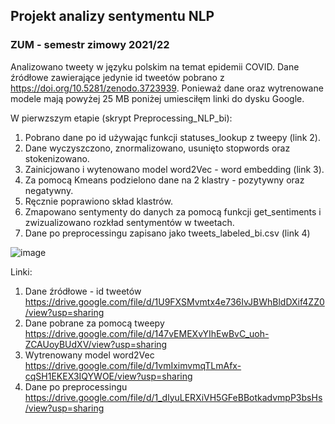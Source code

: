 ## Projekt analizy sentymentu NLP
### ZUM - semestr zimowy 2021/22
Analizowano tweety w języku polskim na temat epidemii COVID. Dane źródłowe zawierające jedynie id tweetów pobrano z https://doi.org/10.5281/zenodo.3723939. Ponieważ dane oraz wytrenowane modele mają powyżej 25 MB poniżej umiesciłęm linki do dysku Google. 

W pierwzszym etapie (skrypt Preprocessing_NLP_bi):
  1. Pobrano dane po id używając funkcji statuses_lookup z tweepy (link 2). 
  2. Dane wyczyszczono, znormalizowano, usunięto stopwords oraz stokenizowano.
  3. Zainicjowano i wytenowano model word2Vec - word embedding (link 3). 
  4. Za pomocą Kmeans podzielono dane na 2 klastry - pozytywny oraz negatywny. 
  5. Ręcznie poprawiono skład klastrów.
  6. Zmapowano sentymenty do danych za pomocą funkcji get_sentiments i zwizualizowano rozkład sentymentów w tweetach.
  7. Dane po preprocessingu zapisano jako tweets_labeled_bi.csv (link 4) 

![image](https://user-images.githubusercontent.com/81071435/147371241-d77e96d3-4d68-4ce5-b3ec-209d96a23f25.png)

Linki: 
1. Dane źródłowe - id tweetów https://drive.google.com/file/d/1U9FXSMvmtx4e736IvJBWhBldDXif4ZZ0/view?usp=sharing
2. Dane pobrane za pomocą tweepy https://drive.google.com/file/d/147vEMEXvYIhEwBvC_uoh-ZCAUoyBUdXV/view?usp=sharing
3. Wytrenowany model word2Vec https://drive.google.com/file/d/1vmIximvmqTLmAfx-cqSH1EKEX3IQYWOE/view?usp=sharing
4. Dane po preprocessingu https://drive.google.com/file/d/1_dlyuLERXiVH5GFeBBotkadvmpP3bsHs/view?usp=sharing
